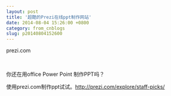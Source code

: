 ```yaml
---
layout: post
title: '超酷的Prezi在线ppt制作网站'
date: 2014-08-04 15:26:00 +0800
category: from_cnblogs
slug: p20140804152600
---
```



<p>prezi.com</p>
<p><br>
</p>
<p>你还在用office Power Point 制作PPT吗？<br>
</p>
<p>使用prezi.com制作ppt试试。<a target="_blank" href="http://prezi.com/explore/staff-picks/">http://prezi.com/explore/staff-picks/</a></p>
   
